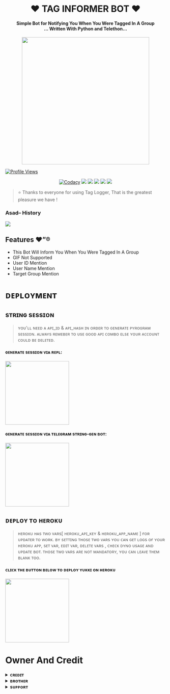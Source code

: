 <h1 align="center"><b>❤️ TAG INFORMER BOT ❤️</b></h1>

<h4 align="center">Simple Bot for Notifying You When You Were Tagged In A Group<br> ... Written With Python and Telethon...</h4>

<p align="center"><a href="https://t.me/SUSHIL8XOP"><img src="https://te.legra.ph/file/c1f5290600eb94a1da050.jpg" width="400"></a></p>

[![Profile Views](https://gpvc.arturio.dev/jankarikiduniya)](https://github.com/jankarikiduniya/Tag-Informer)


<p align="center">
    <a href="https://app.codacy.com/manual/jankarikiduniya/Tag-Informer/dashboard"> <img src="https://img.shields.io/codacy/grade/4d58f2a402b54aed8a7d95f7add45a81?color=brightgreen&logo=codacy&logoColor=green&style=for-the-badge" alt="Codacy" /></a>
    <a href="https://github.com/jankarikiduniya/Tag-Informer"> <img src="https://img.shields.io/github/repo-size/jankarikiduniya/Tag-Informer?color=orange&logo=github&logoColor=green&style=for-the-badge" /></a>
    <a href="https://github.com/jankarikiduniya/Tag-Informer/commits/prince"> <img src="https://img.shields.io/github/last-commit/jankarikiduniya/Tag-Informer?color=brown&logo=github&logoColor=green&style=for-the-badge" /></a>
    <a href="https://github.com/jankarikiduniya/Tag-Informer/issues"> <img src="https://img.shields.io/github/issues/jankarikiduniya/Tag-Informer?color=blueviolet&logo=github&logoColor=green&style=for-the-badge" /></a>
    <a href="https://github.com/jankarikiduniya/Tag-Informer/network/members"> <img src="https://img.shields.io/github/forks/jankarikiduniya/Tag-Informer?color=red&logo=github&logoColor=green&style=for-the-badge" /></a>  
    <a href="https://pypi.org/project/Telethon/"> <img src="https://img.shields.io/pypi/v/telethon?color=yellow&label=telethon&logo=python&logoColor=green&style=for-the-badge" /></a>
</p>

> ⭐️ Thanks to everyone for using Tag Logger, That is the greatest pleasure we have !

### Asad– History

<a href="https://www.youtube.com/LGCY_NAVYA_OP"><img src="https://img.shields.io/badge/Join-Subscribe%20Support-blue.svg?style=for-the-badge&logo=YouTube"></a>

## Features ❤️”®
 - This Bot Will Inform You When You Were Tagged In A Group
 - GIF Not Supported
 - User ID Mention
 - User Name Mention
 - Target Group Mention


# ᴅᴇᴘʟᴏʏᴍᴇɴᴛ

    
##  sᴛʀɪɴɢ sᴇssɪᴏɴ
    
> ʏᴏᴜ'ʟʟ ɴᴇᴇᴅ ᴀ ᴀᴘɪ_ɪᴅ & ᴀᴘɪ_ʜᴀsʜ ɪɴ ᴏʀᴅᴇʀ ᴛᴏ ɢᴇɴᴇʀᴀᴛᴇ ᴘʏʀᴏɢʀᴀᴍ sᴇssɪᴏɴ. 
> ᴀʟᴡᴀʏs ʀᴇᴍᴇʙᴇʀ ᴛᴏ ᴜsᴇ ɢᴏᴏᴅ ᴀᴘɪ ᴄᴏᴍʙᴏ ᴇʟsᴇ ʏᴏᴜʀ ᴀᴄᴄᴏᴜɴᴛ ᴄᴏᴜʟᴅ ʙᴇ ᴅᴇʟᴇᴛᴇᴅ.

<h4> ɢᴇɴᴇʀᴀᴛᴇ sᴇssɪᴏɴ ᴠɪᴀ ʀᴇᴘʟ: </h4>    
<p><a href="https://replit.com/@AssadAli/String-Session-Generator"><img src="https://img.shields.io/badge/Generate%20On%20Repl-blueviolet?style=for-the-badge&logo=appveyor" width="200""/></a></p>

<h4> ɢᴇɴᴇʀᴀᴛᴇ sᴇssɪᴏɴ ᴠɪᴀ ᴛᴇʟᴇɢʀᴀᴍ sᴛʀɪɴɢ-ɢᴇɴ ʙᴏᴛ: </h4>    
<p><a href="https://t.me/LGCY_STRING_ROBOT"><img src="https://img.shields.io/badge/TG%20String%20Gen%20Bot-blueviolet?style=for-the-badge&logo=appveyor" width="200""/></a></p>
    
## ᴅᴇᴘʟᴏʏ ᴛᴏ ʜᴇʀᴏᴋᴜ

> ʜᴇʀᴏᴋᴜ ʜᴀs ᴛᴡᴏ ᴠᴀʀs[ ʜᴇʀᴏᴋᴜ_ᴀᴘɪ_ᴋᴇʏ & ʜᴇʀᴏᴋᴜ_ᴀᴘᴘ_ɴᴀᴍᴇ ] ғᴏʀ ᴜᴘᴅᴀᴛᴇʀ ᴛᴏ ᴡᴏʀᴋ. 
> ʙʏ sᴇᴛᴛɪɴɢ ᴛʜᴏsᴇ ᴛᴡᴏ ᴠᴀʀs ʏᴏᴜ ᴄᴀɴ ɢᴇᴛ ʟᴏɢs ᴏғ ʏᴏᴜʀ ʜᴇʀᴏᴋᴜ ᴀᴘᴘ, sᴇᴛ ᴠᴀʀ, ᴇᴅɪᴛ ᴠᴀʀ, ᴅᴇʟᴇᴛᴇ ᴠᴀʀs , ᴄʜᴇᴄᴋ ᴅʏɴᴏ ᴜsᴀɢᴇ ᴀɴᴅ ᴜᴘᴅᴀᴛᴇ ʙᴏᴛ. 
> ᴛʜᴏsᴇ ᴛᴡᴏ ᴠᴀʀs ᴀʀᴇ ɴᴏᴛ ᴍᴀɴᴅᴀᴛᴏʀʏ, ʏᴏᴜ ᴄᴀɴ ʟᴇᴀᴠᴇ ᴛʜᴇᴍ ʙʟᴀɴᴋ ᴛᴏᴏ. 
    
<h4> ᴄʟɪᴄᴋ ᴛʜᴇ ʙᴜᴛᴛᴏɴ ʙᴇʟᴏᴡ ᴛᴏ ᴅᴇᴘʟᴏʏ ʏᴜᴋᴋɪ ᴏɴ ʜᴇʀᴏᴋᴜ</h4>    
<p><a href="https://dashboard.heroku.com/new?template=https%3A%2F%2Fgithub.com%2Fjankarikiduniya%2FTag-Informer"><img src="https://img.shields.io/badge/Deploy%20To%20Heroku-red?style=for-the-badge&logo=heroku" width="200"/></a></p>
 


# Owner And Credit


<details>
<summary><b>ᴄʀᴇᴅɪᴛ</b></summary>
<br>

## sᴘᴇᴄɪᴀʟ ᴄʀᴇᴅɪᴛ

- [ᴀsᴀᴅ ᴀʟɪ](https://t.me/ITZ_NAVYA)
- [ʜᴀʀsʜɪᴛ](https://t.me/SHUBHI8XOP)
- [Abhimanyu](https://t.me/COBRA8xoP)
- [ᴅᴇᴠɪᴅ](https://github.com/LGCYALEX)

</details>

<details>
<summary><b>ʙʀᴏᴛʜᴇʀ</b></summary>
<br>

- [ᴍᴜᴋᴜ](https://t.me/lgcyalex)
- [ᴅᴇᴠɪʟ](https://t.me/cobra8xop)
- [ᴢᴇᴜs](https://t.me/rockstar_eagle)

</details>

<details>
<summary><b>sᴜᴘᴘᴏʀᴛ</b></summary>
<br>

# ❤️ Support
<a href="https://t.me/ALLF_BAN"><img src="https://img.shields.io/badge/Join-Telegram%20Channel-red.svg?logo=Telegram"></a>
<a href="https://t.me/ALL_FBAN"><img src="https://img.shields.io/badge/Join-Telegram%20Group-blue.svg?logo=telegram"></a>
<a href="https://t.me/clan8xofficial"><img src="https://img.shields.io/badge/Give-Me%20Heart-blue.svg?logo=telegram"></a>
<a href="https://t.me/NAVYA_DISCUSE"><img src="https://img.shields.io/badge/Give-Me%20Heart-blue.svg?logo=telegram"></a>

</details>
